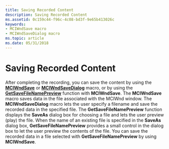 ```yaml
---
title: Saving Recorded Content
description: Saving Recorded Content
ms.assetid: 0c159c44-f96c-4c08-bd3f-9e65b413026c
keywords:
- MCIWndSave macro
- MCIWndSaveDialog macro
ms.topic: article
ms.date: 05/31/2018
---
```


# Saving Recorded Content

After completing the recording, you can save the content by using the [**MCIWndSave**](/windows/desktop/api/Vfw/nf-vfw-mciwndsave) or [**MCIWndSaveDialog**](/windows/desktop/api/Vfw/nf-vfw-mciwndsavedialog) macro, or by using the [**GetSaveFileNamePreview**](/windows/desktop/api/Vfw/nf-vfw-getsavefilenamepreviewa) function with **MCIWndSave**. The **MCIWndSave** macro saves data in the file associated with the MCIWnd window. The **MCIWndSaveDialog** macro lets the user specify a filename and save the recorded data in the specified file. The **GetSaveFileNamePreview** function displays the **SaveAs** dialog box for choosing a file and lets the user preview (play) the file. When the name of an existing file is specified in the **SaveAs** dialog box, **GetSaveFileNamePreview** provides a small control in the dialog box to let the user preview the contents of the file. You can save the recorded data in a file selected with **GetSaveFileNamePreview** by using **MCIWndSave**.

 

 




